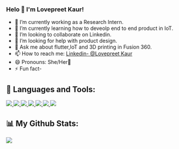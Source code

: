 ### Helo 👋 I'm Lovepreet Kaur!

- 🔭 I’m currently working as a Research Intern.
- 🌱 I’m currently learning how to deveolp end to end product in IoT.
- 👯 I’m looking to collaborate on Linkedin.
- 🤔 I’m looking for help with product design.
- 💬 Ask me about flutter,IoT and  3D printing in Fusion 360.
- 📫 How to reach me: [Linkedin- @Lovepreet Kaur](https://www.linkedin.com/in/lovepreet-kaur-76b540210/)
- 😄 Pronouns: She/Her👩
- ⚡ Fun fact-

## 🚀 Languages and Tools:

</p align="left"> 
    <a href="https://www.c.com" target="_blank"> <img src="https://img.icons8.com/color/48/000000/c-programming.png"/> </a>
    <a href="https://reactjs.org/" target="_blank"> <img src="https://img.icons8.com/color/48/000000/c-plus-plus-logo.png"/> </a>
    <a href="https://reactjs.org/" target="_blank"> <img src="https://img.icons8.com/color/48/000000/python--v1.png"/> </a>
    <a href="https://reactjs.org/" target="_blank"> <img src="https://img.icons8.com/color/48/000000/autodesk-fusion-360.png"/> </a>
    <a href="https://reactjs.org/" target="_blank"> <img src="https://img.icons8.com/color/48/000000/html-5--v1.png"/> </a>
    <a href="https://reactjs.org/" target="_blank"> <img src="https://img.icons8.com/color/48/000000/css3.png"/> </a>
    <a href="https://reactjs.org/" target="_blank"> <img src="https://img.icons8.com/color/48/000000/flutter.png"/> </a>
</p>

## 📊 My Github Stats:
<img src="https://github-readme-stats.vercel.app/api?username=Lovepreet4417&show_icons=true&theme=radical">


